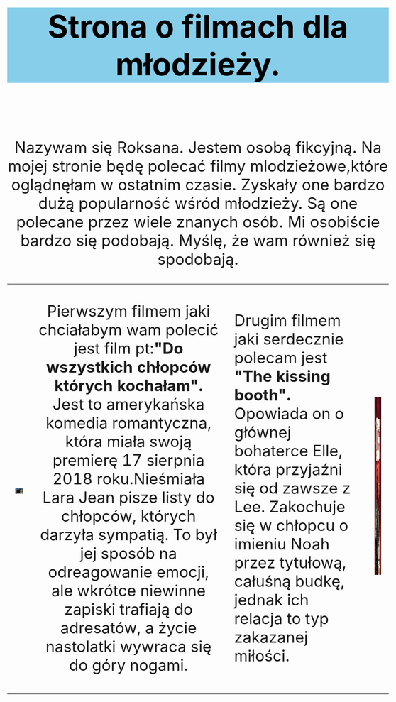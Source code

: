 <HTML>
<HEAD>
<meta charset = "UTF-8">
<meta name = "description" content = "Roksana Królik">

<TITLE> Strona o filmach dla mlodzieży.  </TITLE>

</HEAD>

<BODY style="font-size: 35px;">

<H1 style="text-align: center; color: Black; background-color: SkyBlue; "><b> Strona o filmach dla młodzieży. </b></H1><BR>
 
<TD>
 
 <TR style="font-size: 22px;">
 
<center>
<P>Nazywam się Roksana.
Jestem osobą fikcyjną.
Na mojej stronie będę polecać filmy mlodzieżowe,które oglądnęłam w ostatnim czasie. Zyskały one bardzo dużą popularność wśród młodzieży. Są one polecane przez wiele znanych osób. Mi osobiście bardzo się podobają. Myślę, że wam również się spodobają.</P>
</center>

</TR>

</TD>

<TABLE>

<TD>
 
<IMG SRC= 45809601_942289135965733_5688116822667165696_n.jpg  >
 
</TD>
 
<TD>
 
 
<CENTER>
 <P>Pierwszym filmem jaki chciałabym wam polecić jest film pt:<B>"Do wszystkich chłopców których kochałam".</B> Jest to amerykańska komedia romantyczna, która miała swoją premierę 17 sierpnia 2018 roku.Nieśmiała Lara Jean pisze listy do chłopców, których darzyła sympatią. To był jej sposób na odreagowanie emocji, ale wkrótce niewinne zapiski trafiają do adresatów, a życie nastolatki wywraca się do góry nogami. </P> 
 </CENTER>
  

</TD>


<TD> 
             
<P>Drugim filmem jaki serdecznie polecam jest <B>"The kissing booth".</B> Opowiada on o głównej bohaterce Elle, która przyjaźni się od zawsze z Lee. Zakochuje się w chłopcu o imieniu Noah przez tytułową, całuśną budkę, jednak ich relacja to typ zakazanej miłości. </P>

 
</TD>


<TD>
  
  
  <IMG SRC= 45734196_2578309362187195_331659496310964224_n.jpg HEIGHT="400" WEIGHT="350" >
  
 
</TD>

  
  
</TABLE>


                                                                                                      
</HTML>





